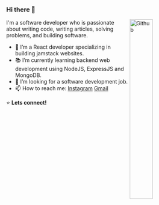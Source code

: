 ### Hi there 👋

<img width="35%" align="right" alt="Github" src="https://user-images.githubusercontent.com/48678280/88862734-4903af80-d201-11ea-968b-9c939d88a37c.gif" />

I'm a software developer who is passionate about writing code, writing articles, solving problems, and building software.

- 🔭 I’m a React developer specializing in building jamstack websites.
- 📚 I’m currently learning backend web development using NodeJS, ExpressJS and MongoDB.
- 👯 I’m looking for a software development job. 
- 📫 How to reach me: [Instagram](https://www.instagram.com/jedo.ii/) [Gmail](mailto:jedodels@gmail.com)

⭐️ **Lets connect!** 
